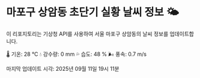 
# 마포구 상암동 초단기 실황 날씨 정보 🌤️

이 리포지토리는 기상청 API를 사용하여 서울 마포구 상암동의 날씨 정보를 업데이트합니다. 

🌡️ 기온: 28 ℃
💧 강수량: 0 mm
💦 습도: 48 %
🌬️ 풍속: 0.7 m/s

마지막 업데이트 시각: 2025년 09월 11일 19시 11분    
